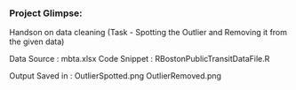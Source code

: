 
### Project Glimpse:

Handson on data cleaning (Task - Spotting the Outlier and Removing it from the given data)

Data Source : mbta.xlsx
Code Snippet : RBostonPublicTransitDataFile.R

Output Saved in : 
OutlierSpotted.png
OutlierRemoved.png



